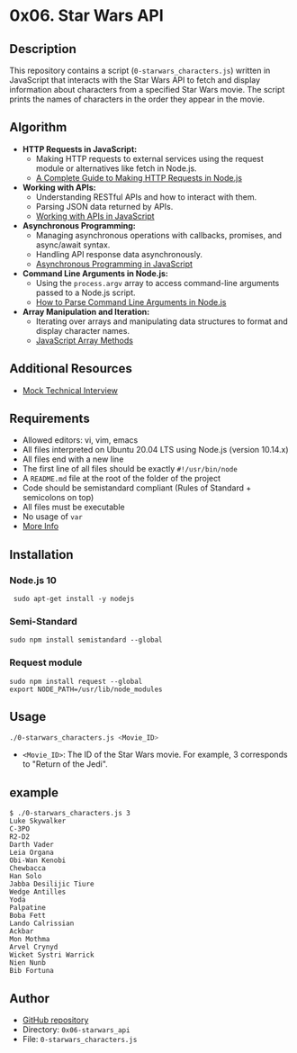 # 0x06. Star Wars API

## Description
This repository contains a script (`0-starwars_characters.js`) written in JavaScript that interacts with the Star Wars API to fetch and display information about characters from a specified Star Wars movie. The script prints the names of characters in the order they appear in the movie.

## Algorithm
- **HTTP Requests in JavaScript:**
  - Making HTTP requests to external services using the request module or alternatives like fetch in Node.js.
  - [A Complete Guide to Making HTTP Requests in Node.js](https://www.twilio.com/blog/2017/08/http-requests-in-node-js.html)
- **Working with APIs:**
  - Understanding RESTful APIs and how to interact with them.
  - Parsing JSON data returned by APIs.
  - [Working with APIs in JavaScript](https://developer.mozilla.org/en-US/docs/Learn/JavaScript/Client-side_web_APIs/Introduction)
- **Asynchronous Programming:**
  - Managing asynchronous operations with callbacks, promises, and async/await syntax.
  - Handling API response data asynchronously.
  - [Asynchronous Programming in JavaScript](https://developer.mozilla.org/en-US/docs/Learn/JavaScript/Asynchronous)
- **Command Line Arguments in Node.js:**
  - Using the `process.argv` array to access command-line arguments passed to a Node.js script.
  - [How to Parse Command Line Arguments in Node.js](https://nodejs.dev/learn/how-to-parse-command-line-arguments-nodejs)
- **Array Manipulation and Iteration:**
  - Iterating over arrays and manipulating data structures to format and display character names.
  - [JavaScript Array Methods](https://developer.mozilla.org/en-US/docs/Web/JavaScript/Reference/Global_Objects/Array)

## Additional Resources
- [Mock Technical Interview](https://youtu.be/bmqZ5AhNr3g?si=LBKXGBz9mcJZr9SF)


## Requirements
- Allowed editors: vi, vim, emacs
- All files interpreted on Ubuntu 20.04 LTS using Node.js (version 10.14.x)
- All files end with a new line
- The first line of all files should be exactly `#!/usr/bin/node`
- A `README.md` file at the root of the folder of the project
- Code should be semistandard compliant (Rules of Standard + semicolons on top)
- All files must be executable
- No usage of `var`
- [More Info](https://github.com/alexadeveloper/alx-interview/tree/main/0x06-starwars_api#more-info)

## Installation
### Node.js 10
``` sudo apt-get install -y nodejs```

### Semi-Standard
```sudo npm install semistandard --global```
### Request module
```
sudo npm install request --global
export NODE_PATH=/usr/lib/node_modules
```

## Usage
```bash
./0-starwars_characters.js <Movie_ID>
```

- `<Movie_ID>`: The ID of the Star Wars movie. For example, 3 corresponds to "Return of the Jedi".

## example

```
$ ./0-starwars_characters.js 3
Luke Skywalker
C-3PO
R2-D2
Darth Vader
Leia Organa
Obi-Wan Kenobi
Chewbacca
Han Solo
Jabba Desilijic Tiure
Wedge Antilles
Yoda
Palpatine
Boba Fett
Lando Calrissian
Ackbar
Mon Mothma
Arvel Crynyd
Wicket Systri Warrick
Nien Nunb
Bib Fortuna
```

## Author
- [GitHub repository](https://github.com/i-christian/alx-interview)
- Directory: `0x06-starwars_api`
- File: `0-starwars_characters.js`
